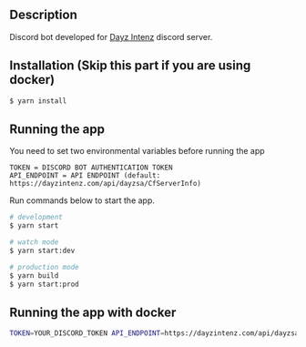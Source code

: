 ## Description

Discord bot developed for [Dayz Intenz](https://dayzintenz.com/) discord server.

## Installation (Skip this part if you are using docker)

```bash
$ yarn install
```

## Running the app

You need to set two environmental variables before running the app
```bigquery
TOKEN = DISCORD BOT AUTHENTICATION TOKEN
API_ENDPOINT = API ENDPOINT (default: https://dayzintenz.com/api/dayzsa/CfServerInfo)
```

Run commands below to start the app.
```bash
# development
$ yarn start

# watch mode
$ yarn start:dev

# production mode
$ yarn build
$ yarn start:prod
```

## Running the app with docker
```bash
TOKEN=YOUR_DISCORD_TOKEN API_ENDPOINT=https://dayzintenz.com/api/dayzsa/CfServerInfo docker compose up -d --build
```
